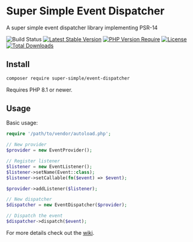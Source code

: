 # Super Simple Event Dispatcher

A super simple event dispatcher library implementing PSR-14

![Build Status](https://github.com/alextodorov/super-simple-event-dispatcher/actions/workflows/phpunit.yml/badge.svg?branch=main) [![Latest Stable Version](http://poser.pugx.org/super-simple/event-dispatcher/v)](https://packagist.org/packages/super-simple/event-dispatcher) [![PHP Version Require](http://poser.pugx.org/super-simple/event-dispatcher/require/php)](https://packagist.org/packages/super-simple/event-dispatcher) [![License](http://poser.pugx.org/super-simple/event-dispatcher/license)](https://packagist.org/packages/super-simple/event-dispatcher) [![Total Downloads](http://poser.pugx.org/super-simple/event-dispatcher/downloads)](https://packagist.org/packages/super-simple/event-dispatcher)

Install
-------

```sh
composer require super-simple/event-dispatcher
```

Requires PHP 8.1 or newer.

Usage
-----

Basic usage:

```php
require '/path/to/vendor/autoload.php';

// New provider
$provider = new EventProvider();

// Register listener
$listener = new EventListener();
$listener->setName(Event::class);
$listener->setCallable(fn($event) => $event);

$provider->addListener($listener);

// New dispatcher
$dispatcher = new EventDispatcher($provider);

// Dispatch the event
$dispatcher->dispatch($event);
```

For more details check out the [wiki].

[wiki]: https://github.com/alextodorov/super-simple-event-dispatcher/wiki/Basic-Usage
